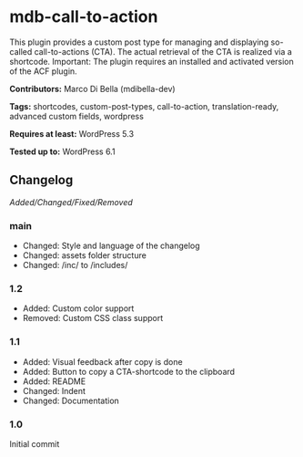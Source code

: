 # mdb-call-to-action
This plugin provides a custom post type for managing and displaying so-called call-to-actions (CTA).
The actual retrieval of the CTA is realized via a shortcode.
Important: The plugin requires an installed and activated version of the ACF plugin.

__Contributors:__ Marco Di Bella (mdibella-dev)

__Tags:__  shortcodes, custom-post-types, call-to-action, translation-ready, advanced custom fields, wordpress

__Requires at least:__ WordPress 5.3  

__Tested up to:__ WordPress 6.1  


## Changelog
*Added/Changed/Fixed/Removed*

### main
* Changed: Style and language of the changelog
* Changed: assets folder structure
* Changed: /inc/ to /includes/



### 1.2
* Added: Custom color support
* Removed: Custom CSS class support


### 1.1   
* Added: Visual feedback after copy is done    
* Added: Button to copy a CTA-shortcode to the clipboard  
* Added: README  
* Changed: Indent  
* Changed: Documentation  


### 1.0  
Initial commit
